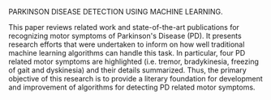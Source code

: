 PARKINSON DISEASE DETECTION USING MACHINE LEARNING.

This paper reviews related work and state-of-the-art publications for recognizing motor symptoms of Parkinson's Disease (PD). It presents research efforts that were undertaken to inform on how well traditional machine learning algorithms can handle this task. In particular, four PD related motor symptoms are highlighted (i.e. tremor, bradykinesia, freezing of gait and dyskinesia) and their details summarized. Thus, the primary objective of this research is to provide a literary foundation for development and improvement of algorithms for detecting PD related motor symptoms.

